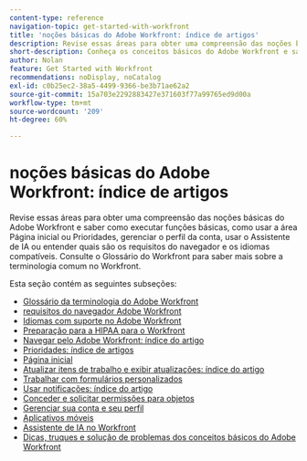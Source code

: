 ```yaml
---
content-type: reference
navigation-topic: get-started-with-workfront
title: 'noções básicas do Adobe Workfront: índice de artigos'
description: Revise essas áreas para obter uma compreensão das noções básicas do Adobe Workfront e saber como executar funções básicas, como usar a área Página inicial ou Prioridades, gerenciar o perfil da conta, usar o Assistente de IA ou entender quais são os requisitos do navegador e os idiomas compatíveis. Consulte o Glossário do Workfront para saber mais sobre a terminologia comum no Workfront.
short-description: Conheça os conceitos básicos do Adobe Workfront e saiba como executar suas funções básicas.
author: Nolan
feature: Get Started with Workfront
recommendations: noDisplay, noCatalog
exl-id: c0b25ec2-38a5-4499-9366-be3b71ae62a2
source-git-commit: 15a703e2292883427e371603f77a99765ed9d00a
workflow-type: tm+mt
source-wordcount: '209'
ht-degree: 60%

---
```


# noções básicas do Adobe Workfront: índice de artigos

<!--Audited: 01/2025-->

Revise essas áreas para obter uma compreensão das noções básicas do Adobe Workfront e saber como executar funções básicas, como usar a área Página inicial ou Prioridades, gerenciar o perfil da conta, usar o Assistente de IA ou entender quais são os requisitos do navegador e os idiomas compatíveis. Consulte o Glossário do Workfront para saber mais sobre a terminologia comum no Workfront.

Esta seção contém as seguintes subseções:

* [Glossário da terminologia do Adobe Workfront](../workfront-basics/navigate-workfront/workfront-navigation/workfront-terminology-glossary.md)
* [requisitos do navegador Adobe Workfront](../workfront-basics/workfront-browser-requirements.md)
* [Idiomas com suporte no Adobe Workfront](../workfront-basics/supported-languages-in-workfront.md)
* [Preparação para a HIPAA para o Workfront](/help/quicksilver/workfront-basics/hipaa-readiness-for-workfront.md)
* [Navegar pelo Adobe Workfront: índice do artigo](../workfront-basics/navigate-workfront/navigate-workfront.md)
* [Prioridades: índice de artigos](/help/quicksilver/workfront-basics/priorities/priorities-toc.md)
* [Página inicial](../workfront-basics/using-home/home.md)
* [Atualizar itens de trabalho e exibir atualizações: índice do artigo](../workfront-basics/updating-work-items-and-viewing-updates/update-work-items-and-view-updates.md)
* [Trabalhar com formulários personalizados](../workfront-basics/work-with-custom-forms/work-with-custom-forms.md)
* [Usar notificações: índice do artigo](../workfront-basics/using-notifications/use-notifications.md)
* [Conceder e solicitar permissões para objetos](../workfront-basics/grant-and-request-access-to-objects/grant-and-request-access-to-objects.md)
* [Gerenciar sua conta e seu perfil](../workfront-basics/manage-your-account-and-profile/manage-your-account-and-profile.md)
* [Aplicativos móveis](../workfront-basics/mobile-apps/mobile-apps.md)
* [Assistente de IA no Workfront](/help/quicksilver/workfront-basics/ai-assistant/ai-assistant.md)
* [Dicas, truques e solução de problemas dos conceitos básicos do Adobe Workfront](../workfront-basics/tips-tricks-and-troubleshooting/tips-tricks-troubleshooting-basics.md)
